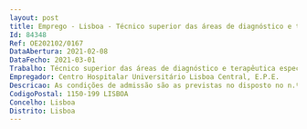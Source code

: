 ```yaml
--- 
layout: post
title: Emprego - Lisboa - Técnico superior das áreas de diagnóstico e terapêutica especialista principal
Id: 84348
Ref: OE202102/0167
DataAbertura: 2021-02-08
DataFecho: 2021-03-01
Trabalho: Técnico superior das áreas de diagnóstico e terapêutica especialista principal
Empregador: Centro Hospitalar Universitário Lisboa Central, E.P.E.
Descricao: As condições de admissão são as previstas no disposto no n.º 3 do art.º 7.º do DL 110 2017 e n.º 3 do art.º 8.º do DL 111 2017, ambos de 31 08, verificando se quanto ao conteúdo funcional o disposto no art.º 10.º do DL 110 2017 e art.º 11.º do DL 111 2017, ambos de 31 08
CodigoPostal: 1150-199 LISBOA
Concelho: Lisboa
Distrito: Lisboa
--- 
```

